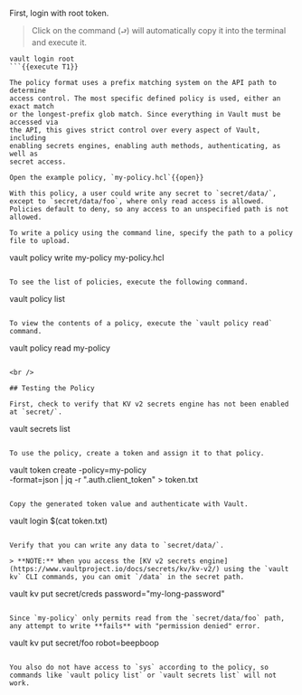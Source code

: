 First, login with root token.

> Click on the command (`⮐`) will automatically copy it into the terminal and execute it.

```
vault login root
```{{execute T1}}

The policy format uses a prefix matching system on the API path to determine
access control. The most specific defined policy is used, either an exact match
or the longest-prefix glob match. Since everything in Vault must be accessed via
the API, this gives strict control over every aspect of Vault, including
enabling secrets engines, enabling auth methods, authenticating, as well as
secret access.

Open the example policy, `my-policy.hcl`{{open}}

With this policy, a user could write any secret to `secret/data/`, except to `secret/data/foo`, where only read access is allowed. Policies default to deny, so any access to an unspecified path is not allowed.

To write a policy using the command line, specify the path to a policy file to upload.

```
vault policy write my-policy my-policy.hcl
```{{execute T1}}

To see the list of policies, execute the following command.

```
vault policy list
```{{execute T1}}

To view the contents of a policy, execute the `vault policy read` command.

```
vault policy read my-policy
```{{execute T1}}

<br />

## Testing the Policy

First, check to verify that KV v2 secrets engine has not been enabled at `secret/`.

```
vault secrets list
```{{execute T1}}

To use the policy, create a token and assign it to that policy.

```
vault token create -policy=my-policy \
   -format=json | jq -r ".auth.client_token" > token.txt
```{{execute T1}}

Copy the generated token value and authenticate with Vault.

```
vault login $(cat token.txt)
```{{execute T1}}

Verify that you can write any data to `secret/data/`.

> **NOTE:** When you access the [KV v2 secrets engine](https://www.vaultproject.io/docs/secrets/kv/kv-v2/) using the `vault kv` CLI commands, you can omit `/data` in the secret path.

```
vault kv put secret/creds password="my-long-password"
```{{execute T1}}

Since `my-policy` only permits read from the `secret/data/foo` path, any attempt to write **fails** with "permission denied" error.

```
vault kv put secret/foo robot=beepboop
```{{execute T1}}

You also do not have access to `sys` according to the policy, so commands like `vault policy list` or `vault secrets list` will not work.
